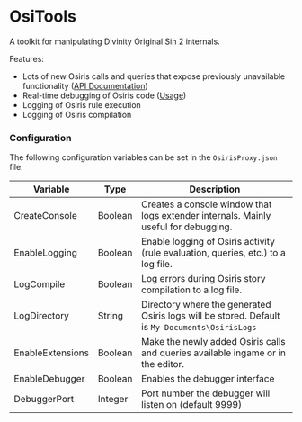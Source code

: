 # OsiTools

A toolkit for manipulating Divinity Original Sin 2 internals.

Features:
 - Lots of new Osiris calls and queries that expose previously unavailable functionality ([API Documentation](https://github.com/Norbyte/ositools/blob/master/APIDocs.md))
 - Real-time debugging of Osiris code ([Usage](https://gist.github.com/Norbyte/8b7eb35cd17f799ea113636b15e1f967))
 - Logging of Osiris rule execution
 - Logging of Osiris compilation

### Configuration

The following configuration variables can be set in the `OsirisProxy.json` file:

| Variable | Type | Description |
|--|--|--|
| CreateConsole | Boolean | Creates a console window that logs extender internals. Mainly useful for debugging. |
| EnableLogging | Boolean | Enable logging of Osiris activity (rule evaluation, queries, etc.) to a log file. |
| LogCompile | Boolean | Log errors during Osiris story compilation to a log file. |
| LogDirectory | String | Directory where the generated Osiris logs will be stored. Default is `My Documents\OsirisLogs` |
| EnableExtensions | Boolean | Make the newly added Osiris calls and queries available ingame or in the editor. |
| EnableDebugger | Boolean | Enables the debugger interface |
| DebuggerPort | Integer | Port number the debugger will listen on (default 9999) |
